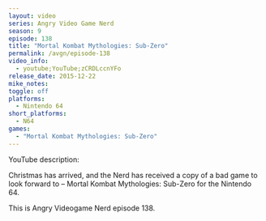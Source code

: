 ```yaml
---
layout: video
series: Angry Video Game Nerd
season: 9
episode: 138
title: "Mortal Kombat Mythologies: Sub-Zero"
permalink: /avgn/episode-138
video_info:
  - youtube;YouTube;zCRDLccnYFo
release_date: 2015-12-22
mike_notes:
toggle: off
platforms:
  - Nintendo 64
short_platforms:
  - N64
games:
  - "Mortal Kombat Mythologies: Sub-Zero"
---
```


<p class="yt-description">YouTube description:</p>

Christmas has arrived, and the Nerd has received a copy of a bad game to look forward to – Mortal Kombat Mythologies: Sub-Zero for the Nintendo 64. 

This is Angry Videogame Nerd episode 138.